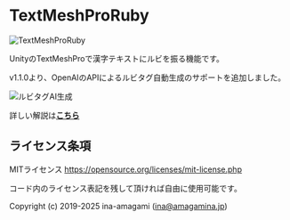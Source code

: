 # TextMeshProRuby

![TextMeshProRuby](https://amagamina.jp/wp-content/uploads/2019/12/tmpro-ruby-test.gif)

UnityのTextMeshProで漢字テキストにルビを振る機能です。

v1.1.0より、OpenAIのAPIによるルビタグ自動生成のサポートを追加しました。

![ルビタグAI生成](https://amagamina.jp/blog/wp-content/uploads/2025/05/tmpro-ruby-ai.gif)

詳しい解説は[**こちら**](https://amagamina.jp/tmpro-ruby/)

## ライセンス条項

MITライセンス
https://opensource.org/licenses/mit-license.php
  
コード内のライセンス表記を残して頂ければ自由に使用可能です。
  
Copyright (c) 2019-2025 ina-amagami (ina@amagamina.jp)
